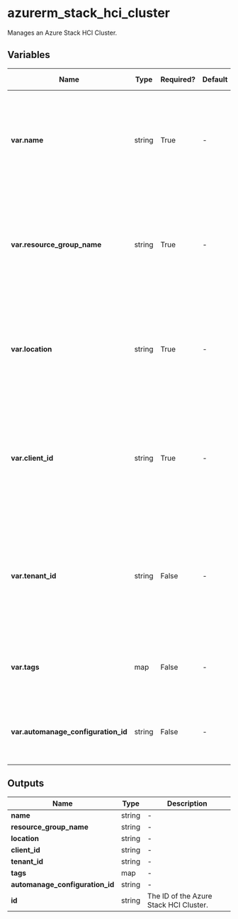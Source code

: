# azurerm_stack_hci_cluster

Manages an Azure Stack HCI Cluster.

## Variables

| Name | Type | Required? | Default  | possible values | Description |
| ---- | ---- | --------- | -------- | ----------- | ----------- |
| **var.name** | string | True | -  |  -  | The name which should be used for this Azure Stack HCI Cluster. Changing this forces a new resource to be created. | 
| **var.resource_group_name** | string | True | -  |  -  | The name of the Resource Group where the Azure Stack HCI Cluster should exist. Changing this forces a new resource to be created. | 
| **var.location** | string | True | -  |  -  | The Azure Region where the Azure Stack HCI Cluster should exist. Changing this forces a new resource to be created. | 
| **var.client_id** | string | True | -  |  -  | The Client ID of the Azure Active Directory which is used by the Azure Stack HCI Cluster. Changing this forces a new resource to be created. | 
| **var.tenant_id** | string | False | -  |  -  | The Tenant ID of the Azure Active Directory which is used by the Azure Stack HCI Cluster. Changing this forces a new resource to be created. | 
| **var.tags** | map | False | -  |  -  | A mapping of tags which should be assigned to the Azure Stack HCI Cluster. | 
| **var.automanage_configuration_id** | string | False | -  |  -  | The ID of the Automanage Configuration assigned to the Azure Stack HCI Cluster. | 



## Outputs

| Name | Type | Description |
| ---- | ---- | --------- | 
| **name** | string  | - | 
| **resource_group_name** | string  | - | 
| **location** | string  | - | 
| **client_id** | string  | - | 
| **tenant_id** | string  | - | 
| **tags** | map  | - | 
| **automanage_configuration_id** | string  | - | 
| **id** | string  | The ID of the Azure Stack HCI Cluster. | 